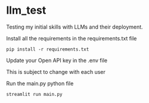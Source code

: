 # llm_test
Testing my initial skills with LLMs and their deployment.

Install all the requirements in the requirements.txt file 

    pip install -r requirements.txt


Update your Open API key in the .env file

This is subject to change with each user

Run the main.py python file 

    streamlit run main.py 
